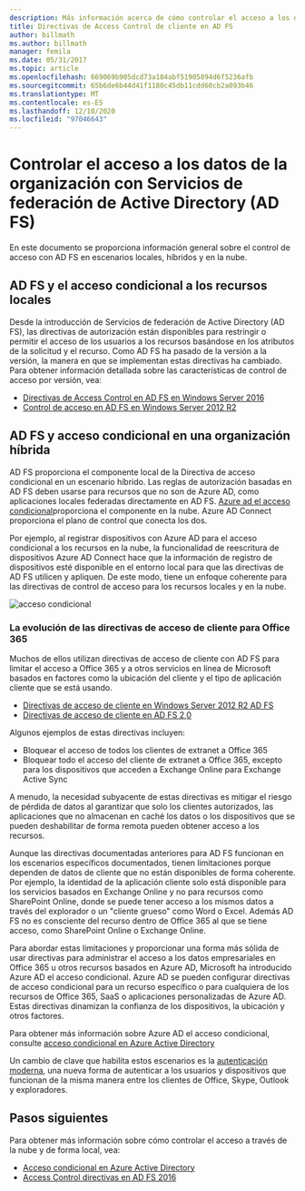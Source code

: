```yaml
---
description: Más información acerca de cómo controlar el acceso a los datos de la organización con Servicios de federación de Active Directory (AD FS)
title: Directivas de Access Control de cliente en AD FS
author: billmath
ms.author: billmath
manager: femila
ms.date: 05/31/2017
ms.topic: article
ms.openlocfilehash: 669069b905dcd73a184abf51905894d6f5236afb
ms.sourcegitcommit: 65b6de6b44d41f1180c45db11cdd60cb2a093b46
ms.translationtype: MT
ms.contentlocale: es-ES
ms.lasthandoff: 12/10/2020
ms.locfileid: "97046643"
---
```

# <a name="controlling-access-to-organizational-data-with-active-directory-federation-services"></a>Controlar el acceso a los datos de la organización con Servicios de federación de Active Directory (AD FS)

En este documento se proporciona información general sobre el control de acceso con AD FS en escenarios locales, híbridos y en la nube.

## <a name="ad-fs-and-conditional-access-to-on-premises-resources"></a>AD FS y el acceso condicional a los recursos locales
Desde la introducción de Servicios de federación de Active Directory (AD FS), las directivas de autorización están disponibles para restringir o permitir el acceso de los usuarios a los recursos basándose en los atributos de la solicitud y el recurso.  Como AD FS ha pasado de la versión a la versión, la manera en que se implementan estas directivas ha cambiado.  Para obtener información detallada sobre las características de control de acceso por versión, vea:
- [Directivas de Access Control en AD FS en Windows Server 2016](Access-Control-Policies-in-AD-FS.md)
- [Control de acceso en AD FS en Windows Server 2012 R2](Manage-Risk-with-Conditional-Access-Control.md)


## <a name="ad-fs-and-conditional-access-in-a-hybrid-organization"></a>AD FS y acceso condicional en una organización híbrida

AD FS proporciona el componente local de la Directiva de acceso condicional en un escenario híbrido. Las reglas de autorización basadas en AD FS deben usarse para recursos que no son de Azure AD, como aplicaciones locales federadas directamente en AD FS.  [Azure ad el acceso condicional](/azure/active-directory/active-directory-conditional-access)proporciona el componente en la nube.  Azure AD Connect proporciona el plano de control que conecta los dos.

Por ejemplo, al registrar dispositivos con Azure AD para el acceso condicional a los recursos en la nube, la funcionalidad de reescritura de dispositivos Azure AD Connect hace que la información de registro de dispositivos esté disponible en el entorno local para que las directivas de AD FS utilicen y apliquen.  De este modo, tiene un enfoque coherente para las directivas de control de acceso para los recursos locales y en la nube.

![acceso condicional](../deployment/media/Plan-Device-based-Conditional-Access-on-Premises/ADFS_ITPRO4.png)


### <a name="the-evolution-of-client-access-policies-for-office-365"></a>La evolución de las directivas de acceso de cliente para Office 365
Muchos de ellos utilizan directivas de acceso de cliente con AD FS para limitar el acceso a Office 365 y a otros servicios en línea de Microsoft basados en factores como la ubicación del cliente y el tipo de aplicación cliente que se está usando.
- [Directivas de acceso de cliente en Windows Server 2012 R2 AD FS](Access-Control-Policies-W2K12.md)
- [Directivas de acceso de cliente en AD FS 2,0](Access-Control-Policies-in-AD-FS-2.md)

Algunos ejemplos de estas directivas incluyen:
- Bloquear el acceso de todos los clientes de extranet a Office 365
- Bloquear todo el acceso del cliente de extranet a Office 365, excepto para los dispositivos que acceden a Exchange Online para Exchange Active Sync

A menudo, la necesidad subyacente de estas directivas es mitigar el riesgo de pérdida de datos al garantizar que solo los clientes autorizados, las aplicaciones que no almacenan en caché los datos o los dispositivos que se pueden deshabilitar de forma remota pueden obtener acceso a los recursos.

Aunque las directivas documentadas anteriores para AD FS funcionan en los escenarios específicos documentados, tienen limitaciones porque dependen de datos de cliente que no están disponibles de forma coherente.  Por ejemplo, la identidad de la aplicación cliente solo está disponible para los servicios basados en Exchange Online y no para recursos como SharePoint Online, donde se puede tener acceso a los mismos datos a través del explorador o un "cliente grueso" como Word o Excel.  Además AD FS no es consciente del recurso dentro de Office 365 al que se tiene acceso, como SharePoint Online o Exchange Online.

Para abordar estas limitaciones y proporcionar una forma más sólida de usar directivas para administrar el acceso a los datos empresariales en Office 365 u otros recursos basados en Azure AD, Microsoft ha introducido Azure AD el acceso condicional.  Azure AD se pueden configurar directivas de acceso condicional para un recurso específico o para cualquiera de los recursos de Office 365, SaaS o aplicaciones personalizadas de Azure AD.  Estas directivas dinamizan la confianza de los dispositivos, la ubicación y otros factores.

Para obtener más información sobre Azure AD el acceso condicional, consulte [acceso condicional en Azure Active Directory](/azure/active-directory/active-directory-conditional-access)

Un cambio de clave que habilita estos escenarios es la [autenticación moderna](https://blogs.office.com/2015/11/19/updated-office-365-modern-authentication-public-preview/), una nueva forma de autenticar a los usuarios y dispositivos que funcionan de la misma manera entre los clientes de Office, Skype, Outlook y exploradores.

## <a name="next-steps"></a>Pasos siguientes
Para obtener más información sobre cómo controlar el acceso a través de la nube y de forma local, vea:

- [Acceso condicional en Azure Active Directory](/azure/active-directory/active-directory-conditional-access)
- [Access Control directivas en AD FS 2016](Access-Control-Policies-in-AD-FS.md)
